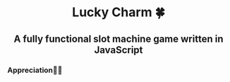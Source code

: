 # <center> Lucky Charm 🍀 </center>
## <center> A fully functional slot machine game written in JavaScript </center>

### Appreciation🙏🏻


